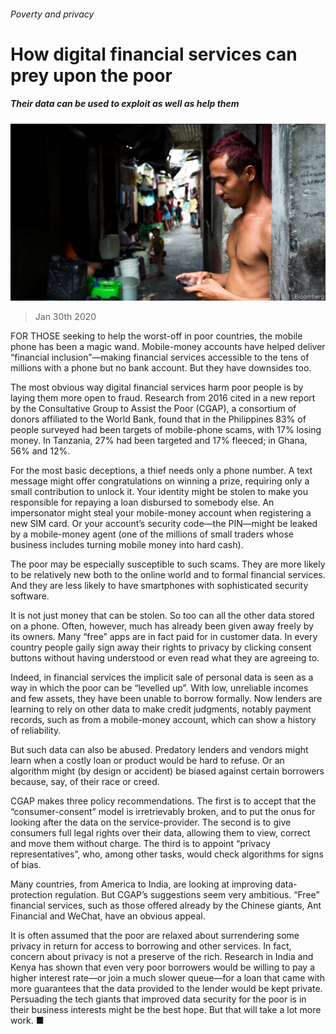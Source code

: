 ###### Poverty and privacy

# How digital financial services can prey upon the poor 

##### Their data can be used to exploit as well as help them 

![image](images/20200201_FNP002.jpg) 

> Jan 30th 2020 

FOR THOSE seeking to help the worst-off in poor countries, the mobile phone has been a magic wand. Mobile-money accounts have helped deliver “financial inclusion”—making financial services accessible to the tens of millions with a phone but no bank account. But they have downsides too.

The most obvious way digital financial services harm poor people is by laying them more open to fraud. Research from 2016 cited in a new report by the Consultative Group to Assist the Poor (CGAP), a consortium of donors affiliated to the World Bank, found that in the Philippines 83% of people surveyed had been targets of mobile-phone scams, with 17% losing money. In Tanzania, 27% had been targeted and 17% fleeced; in Ghana, 56% and 12%.


For the most basic deceptions, a thief needs only a phone number. A text message might offer congratulations on winning a prize, requiring only a small contribution to unlock it. Your identity might be stolen to make you responsible for repaying a loan disbursed to somebody else. An impersonator might steal your mobile-money account when registering a new SIM card. Or your account’s security code—the PIN—might be leaked by a mobile-money agent (one of the millions of small traders whose business includes turning mobile money into hard cash).

The poor may be especially susceptible to such scams. They are more likely to be relatively new both to the online world and to formal financial services. And they are less likely to have smartphones with sophisticated security software.

It is not just money that can be stolen. So too can all the other data stored on a phone. Often, however, much has already been given away freely by its owners. Many “free” apps are in fact paid for in customer data. In every country people gaily sign away their rights to privacy by clicking consent buttons without having understood or even read what they are agreeing to.

Indeed, in financial services the implicit sale of personal data is seen as a way in which the poor can be “levelled up”. With low, unreliable incomes and few assets, they have been unable to borrow formally. Now lenders are learning to rely on other data to make credit judgments, notably payment records, such as from a mobile-money account, which can show a history of reliability.

But such data can also be abused. Predatory lenders and vendors might learn when a costly loan or product would be hard to refuse. Or an algorithm might (by design or accident) be biased against certain borrowers because, say, of their race or creed.

CGAP makes three policy recommendations. The first is to accept that the “consumer-consent” model is irretrievably broken, and to put the onus for looking after the data on the service-provider. The second is to give consumers full legal rights over their data, allowing them to view, correct and move them without charge. The third is to appoint “privacy representatives”, who, among other tasks, would check algorithms for signs of bias.

Many countries, from America to India, are looking at improving data-protection regulation. But CGAP’s suggestions seem very ambitious. “Free” financial services, such as those offered already by the Chinese giants, Ant Financial and WeChat, have an obvious appeal.

It is often assumed that the poor are relaxed about surrendering some privacy in return for access to borrowing and other services. In fact, concern about privacy is not a preserve of the rich. Research in India and Kenya has shown that even very poor borrowers would be willing to pay a higher interest rate—or join a much slower queue—for a loan that came with more guarantees that the data provided to the lender would be kept private. Persuading the tech giants that improved data security for the poor is in their business interests might be the best hope. But that will take a lot more work. ■

